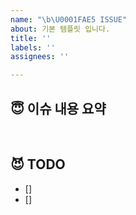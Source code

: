 ```yaml
---
name: "\b\U0001FAE5 ISSUE"
about: 기본 템플릿 입니다.
title: ''
labels: ''
assignees: ''

---
```


## 😇 이슈 내용 요약

<br/>

## 😈 TODO
- []
- []
